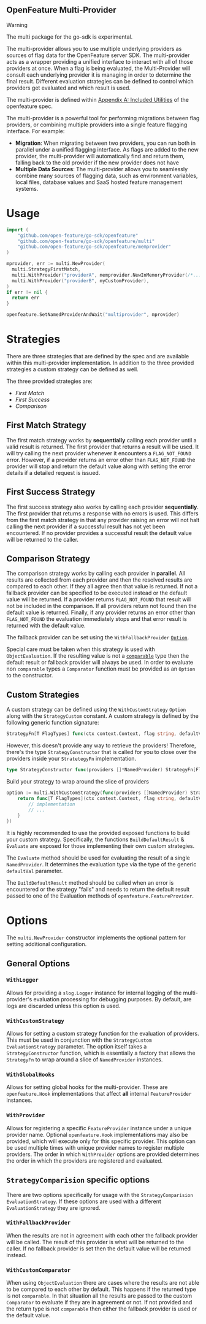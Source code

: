 OpenFeature Multi-Provider
------------

> [!WARNING]
> The multi package for the go-sdk is experimental. 


The multi-provider allows you to use multiple underlying providers as sources of flag data for the OpenFeature server SDK.
The multi-provider acts as a wrapper providing a unified interface to interact with all of those providers at once.
When a flag is being evaluated, the Multi-Provider will consult each underlying provider it is managing in order to
determine the final result. Different evaluation strategies can be defined to control which providers get evaluated and
which result is used.

The multi-provider is defined within [Appendix A: Included Utilities](https://openfeature.dev/specification/appendix-a#multi-provider) 
of the openfeature spec. 

The multi-provider is a powerful tool for performing migrations between flag providers, or combining multiple providers
into a single feature flagging interface. For example:

- **Migration**: When migrating between two providers, you can run both in parallel under a unified flagging interface.
  As flags are added to the new provider, the multi-provider will automatically find and return them, falling back to the old provider
  if the new provider does not have
- **Multiple Data Sources**: The multi-provider allows you to seamlessly combine many sources of flagging data, such as
  environment variables, local files, database values and SaaS hosted feature management systems.

# Usage

```go
import (
	"github.com/open-feature/go-sdk/openfeature"
	"github.com/open-feature/go-sdk/openfeature/multi"
	"github.com/open-feature/go-sdk/openfeature/memprovider"
)

mprovider, err := multi.NewProvider(
  multi.StrategyFirstMatch,
  multi.WithProvider("providerA", memprovider.NewInMemoryProvider(/*...*/)),
  multi.WithProvider("providerB", myCustomProvider),
)
if err != nil {
  return err
}

openfeature.SetNamedProviderAndWait("multiprovider", mprovider)
```

# Strategies

There are three strategies that are defined by the spec and are available within this multi-provider implementation. In
addition to the three provided strategies a custom strategy can be defined as well.

The three provided strategies are:

- _First Match_
- _First Success_
- _Comparison_

## First Match Strategy

The first match strategy works by **sequentially**  calling each provider until a valid result is returned.
The first provider that returns a result will be used. It will try calling the next provider whenever it encounters a `FLAG_NOT_FOUND`
error. However, if a provider returns an error other than `FLAG_NOT_FOUND` the provider will stop and return the default
value along with setting the error details if a detailed request is issued.

## First Success Strategy

The first success strategy also works by calling each provider **sequentially**. The first provider that returns a response
with no errors is used. This differs from the first match strategy in that any provider raising an error will not halt 
calling the next provider if a successful result has not yet been encountered. If no provider provides a successful result 
the default value will be returned to the caller.

## Comparison Strategy

The comparison strategy works by calling each provider in **parallel**. All results are collected from each provider and
then the resolved results are compared to each other. If they all agree then that value is returned. If not a fallback
provider can be specified to be executed instead or the default value will be returned. If a provider returns 
`FLAG_NOT_FOUND` that result will not be included in the comparison. If all providers return not found then the default 
value is returned. Finally, if any provider returns an error other than `FLAG_NOT_FOUND` the evaluation immediately stops 
and that error result is returned with the default value. 

The fallback provider can be set using the `WithFallbackProvider` [`Option`](#options).

Special care must be taken when this strategy is used with `ObjectEvaluation`. If the resulting value is not a 
[`comparable`](https://go.dev/blog/comparable) type then the default result or fallback provider will always be used. In
order to evaluate non `comparable` types a `Comparator` function must be provided as an `Option` to the constructor.

## Custom Strategies

A custom strategy can be defined using the `WithCustomStrategy` `Option` along with the `StrategyCustom` constant.
A custom strategy is defined by the following generic function signature:

```go
StrategyFn[T FlagTypes] func(ctx context.Context, flag string, defaultValue T, flatCtx openfeature.FlattenedContext) openfeature.GenericResolutionDetail[T]
```

However, this doesn't provide any way to retrieve the providers! Therefore, there's the type `StrategyConstructor` that
is called for you to close over the providers inside your `StratetegyFn` implementation.

```go
type StrategyConstructor func(providers []*NamedProvider) StrategyFn[FlagTypes]
```

Build your strategy to wrap around the slice of providers
```go
option := multi.WithCustomStrategy(func(providers []NamedProvider) StrategyFn[FlagTypes] {
	return func[T FlagTypes](ctx context.Context, flag string, defaultValue T, flatCtx openfeature.FlattenedContext) openfeature.GenericResolutionDetail[T] {
		// implementation
		// ...
    }
})
```

It is highly recommended to use the provided exposed functions to build your custom strategy. Specifically, the functions 
`BuildDefaultResult` & `Evaluate` are exposed for those implementing their own custom strategies.

The `Evaluate` method should be used for evaluating the result of a single `NamedProvider`. It determines the evaluation
type via the type of the generic `defaultVal` parameter.

The `BuildDefaultResult` method should be called when an error is encountered or the strategy "fails" and needs to return
the default result passed to one of the Evaluation methods of `openfeature.FeatureProvider`.

# Options

The `multi.NewProvider` constructor implements the optional pattern for setting additional configuration.

## General Options

### `WithLogger`

Allows for providing a `slog.Logger` instance for internal logging of the multi-provider's evaluation processing for debugging
purposes. By default, are logs are discarded unless this option is used.

### `WithCustomStrategy`

Allows for setting a custom strategy function for the evaluation of providers. This must be used in conjunction with the
`StrategyCustom` `EvaluationStrategy` parameter. The option itself takes a `StrategyConstructor` function, which is
essentially a factory that allows the `StrategyFn` to wrap around a slice of `NamedProvider` instances.

### `WithGlobalHooks`

Allows for setting global hooks for the multi-provider. These are `openfeature.Hook` implementations that affect
**all** internal `FeatureProvider` instances.

### `WithProvider`

Allows for registering a specific `FeatureProvider` instance under a unique provider name. Optional `openfeature.Hook`
implementations may also be provided, which will execute only for this specific provider. This option can be used multiple
times with unique provider names to register multiple providers.
The order in which `WithProvider` options are provided determines the order in which the providers are registered and evaluated.

## `StrategyComparision` specific options

There are two options specifically for usage with the `StrategyComparision` `EvaluationStrategy`. If these options are
used with a different `EvaluationStrategy` they are ignored.

### `WithFallbackProvider`

When the results are not in agreement with each other the fallback provider will be called. The result of this provider
is what will be returned to the caller. If no fallback provider is set then the default value will be returned instead.

### `WithCustomComparator`

When using `ObjectEvaluation` there are cases where the results are not able to be compared to each other by default.
This happens if the returned type is not `comparable`. In that situation all the results are passed to the custom `Comparator`
to evaluate if they are in agreement or not. If not provided and the return type is not `comparable` then either the fallback
provider is used or the default value.
